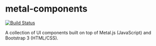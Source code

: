 # metal-components
[![Build Status](https://travis-ci.org/metal/metal-components.svg?branch=master)](https://travis-ci.org/metal/metal-components)

A collection of UI components built on top of Metal.js (JavaScript) and Bootstrap 3 (HTML/CSS).
